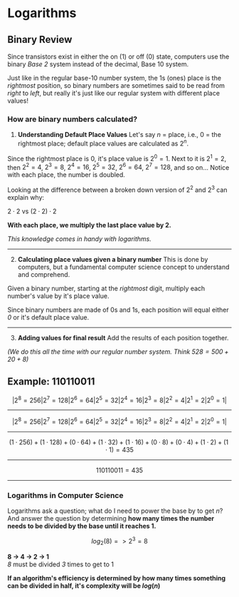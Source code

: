 # Logarithms

## Binary Review
Since transistors exist in either the on (1) or off (0) state, computers use the binary *Base 2* system instead of the decimal, Base 10 system.

Just like in the regular base-10 number system, the 1s (ones) place is the *rightmost* position, so binary numbers are sometimes said to be read from *right* to *left*, but really it's just like our regular system with different place values!

### How are binary numbers calculated?
1. **Understanding Default Place Values**
Let's say *n* = place, i.e., 0 = the rightmost place; default place values are calculated as $2^n$.

Since the rightmost place is 0, it's place value is $2^0=1$. Next to it is $2^1=2$, then $2^2=4$, $2^3=8$, $2^4=16$, $2^5=32$, $2^6=64$, $2^7=128$, and so on... Notice with each place, the number is doubled. 

Looking at the difference between a broken down version of $2^2$ and $2^3$ can explain why:

$2\cdot 2$ vs $(2\cdot 2)\cdot 2$

**With each place, we multiply the last place value by 2.**

*This knowledge comes in handy with logarithms.*

---

2. **Calculating place values given a binary number**
This is done by computers, but a fundamental computer science concept to understand and comprehend.

Given a binary number, starting at the *rightmost* digit, multiply each number's value by it's place value.

Since binary numbers are made of 0s and 1s, each position will equal either *0* or it's default place value.

---

3. **Adding values for final result**
Add the results of each position together. 
 
*(We do this all the time with our regular number system. Think $528 = 500+20+8$)*

**Example**: 110110011
---
```math
|2^8=256|2^7=128|2^6=64|2^5=32|2^4=16|2^3=8|2^2=4|2^1=2|2^0=1|
```
---
```math
|2^8=256|2^7=128|2^6=64|2^5=32|2^4=16|2^3=8|2^2=4|2^1=2|2^0=1|
```
---
```math
(1\cdot256)+(1\cdot128)+(0\cdot64)+(1\cdot32)+(1\cdot16)+(0\cdot8)+(0\cdot4)+(1\cdot2)+(1\cdot1)=435
```
---
```math
110110011 = 435
```
---

### Logarithms in Computer Science
Logarithms ask a question; what do I need to power the base by to get *n*? And answer the question by determining **how many times the number needs to be divided by the base until it reaches 1.**

```math
log_2(8) => 2^3 = 8
```
**8 -> 4 -> 2 -> 1**</br>
*8* must be divided *3* times to get to 1

**If an algorithm's efficiency is determined by how many times something can be divided in half, it's complexity will be $log(n)$**

